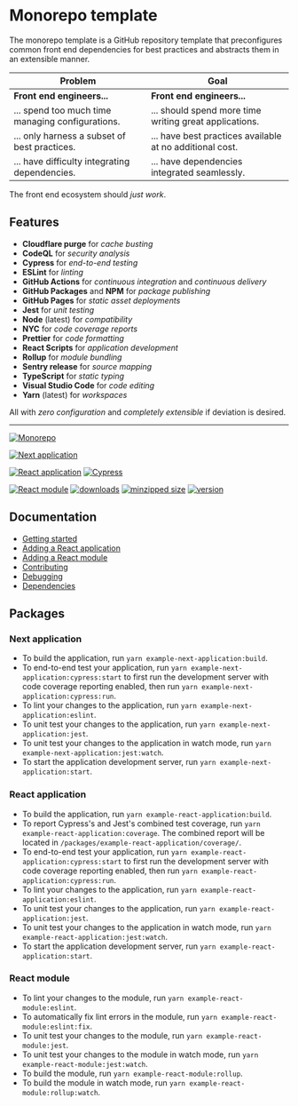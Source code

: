 # Monorepo template

The monorepo template is a GitHub repository template that preconfigures common
front end dependencies for best practices and abstracts them in an extensible
manner.

| Problem                                          | Goal                                                     |
| ------------------------------------------------ | -------------------------------------------------------- |
| **Front end engineers...**                       | **Front end engineers...**                               |
| ... spend too much time managing configurations. | ... should spend more time writing great applications.   |
| ... only harness a subset of best practices.     | ... have best practices available at no additional cost. |
| ... have difficulty integrating dependencies.    | ... have dependencies integrated seamlessly.             |

The front end ecosystem should _just work_.

## Features

- **Cloudflare purge** for _cache busting_
- **CodeQL** for _security analysis_
- **Cypress** for _end-to-end testing_
- **ESLint** for _linting_
- **GitHub Actions** for _continuous integration_ and _continuous delivery_
- **GitHub Packages** and **NPM** for _package publishing_
- **GitHub Pages** for _static asset deployments_
- **Jest** for _unit testing_
- **Node** (latest) for _compatibility_
- **NYC** for _code coverage reports_
- **Prettier** for _code formatting_
- **React Scripts** for _application development_
- **Rollup** for _module bundling_
- **Sentry release** for _source mapping_
- **TypeScript** for _static typing_
- **Visual Studio Code** for _code editing_
- **Yarn** (latest) for _workspaces_

All with _zero configuration_ and _completely extensible_ if deviation is
desired.

---

[![Monorepo](https://github.com/monorepo-template/monorepo-template/actions/workflows/index.yml/badge.svg?branch=main&event=push)](https://github.com/monorepo-template/monorepo-template/actions/workflows/index.yml)

[![Next application](https://github.com/monorepo-template/monorepo-template/actions/workflows/example-next-application.yml/badge.svg?branch=main&event=push)](https://github.com/monorepo-template/monorepo-template/actions/workflows/example-next-application.yml)

[![React application](https://github.com/monorepo-template/monorepo-template/actions/workflows/example-react-application.yml/badge.svg?branch=main&event=push)](https://github.com/monorepo-template/monorepo-template/actions/workflows/example-react-application.yml)
[![Cypress](https://img.shields.io/endpoint?url=https://dashboard.cypress.io/badge/simple/4akrvv/main&label=Cypress&style=flat)](https://dashboard.cypress.io/projects/4akrvv/runs)

[![React module](https://github.com/monorepo-template/monorepo-template/actions/workflows/example-react-module.yml/badge.svg?branch=main&event=push)](https://github.com/monorepo-template/monorepo-template/actions/workflows/example-react-module.yml)
[![downloads](https://img.shields.io/npm/dt/@monorepo-template/example-react-module.svg)](https://www.npmjs.com/package/@monorepo-template/example-react-module)
[![minzipped size](https://img.shields.io/bundlephobia/minzip/@monorepo-template/example-react-module.svg?label=minzipped%20size)](https://www.npmjs.com/package/@monorepo-template/example-react-module)
[![version](https://img.shields.io/npm/v/@monorepo-template/example-react-module.svg?label=version)](https://www.npmjs.com/package/@monorepo-template/example-react-module)

## Documentation

- [Getting started](https://github.com/monorepo-template/monorepo-template/blob/main/docs/GETTING_STARTED.md)
- [Adding a React application](https://github.com/monorepo-template/monorepo-template/blob/main/docs/REACT_APPLICATION.md)
- [Adding a React module](https://github.com/monorepo-template/monorepo-template/blob/main/docs/REACT_MODULE.md)
- [Contributing](https://github.com/monorepo-template/monorepo-template/blob/main/docs/CONTRIBUTING.md)
- [Debugging](https://github.com/monorepo-template/monorepo-template/blob/main/docs/DEBUGGING.md)
- [Dependencies](https://github.com/monorepo-template/dependencies#monorepo-template-dependencies)

## Packages

### Next application

- To build the application, run `yarn example-next-application:build`.
- To end-to-end test your application, run
  `yarn example-next-application:cypress:start` to first run the development
  server with code coverage reporting enabled, then run
  `yarn example-next-application:cypress:run`.
- To lint your changes to the application, run
  `yarn example-next-application:eslint`.
- To unit test your changes to the application, run
  `yarn example-next-application:jest`.
- To unit test your changes to the application in watch mode, run
  `yarn example-next-application:jest:watch`.
- To start the application development server, run
  `yarn example-next-application:start`.

### React application

- To build the application, run `yarn example-react-application:build`.
- To report Cypress's and Jest's combined test coverage, run
  `yarn example-react-application:coverage`. The combined report will be located
  in `/packages/example-react-application/coverage/`.
- To end-to-end test your application, run
  `yarn example-react-application:cypress:start` to first run the development
  server with code coverage reporting enabled, then run
  `yarn example-react-application:cypress:run`.
- To lint your changes to the application, run
  `yarn example-react-application:eslint`.
- To unit test your changes to the application, run
  `yarn example-react-application:jest`.
- To unit test your changes to the application in watch mode, run
  `yarn example-react-application:jest:watch`.
- To start the application development server, run
  `yarn example-react-application:start`.

### React module

- To lint your changes to the module, run `yarn example-react-module:eslint`.
- To automatically fix lint errors in the module, run
  `yarn example-react-module:eslint:fix`.
- To unit test your changes to the module, run `yarn example-react-module:jest`.
- To unit test your changes to the module in watch mode, run
  `yarn example-react-module:jest:watch`.
- To build the module, run `yarn example-react-module:rollup`.
- To build the module in watch mode, run
  `yarn example-react-module:rollup:watch`.
